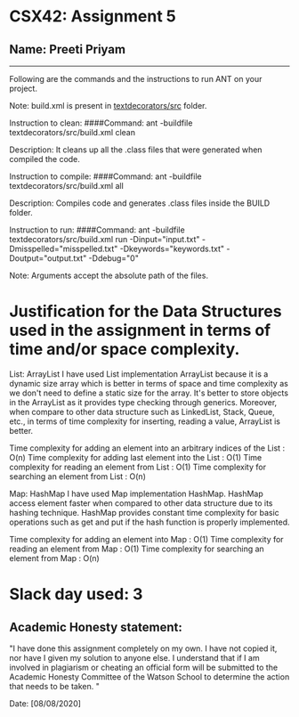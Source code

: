 # CSX42: Assignment 5
## Name: Preeti Priyam

-----------------------------------------------------------------------

Following are the commands and the instructions to run ANT on your project.


Note: build.xml is present in [textdecorators/src](./textdecorators/src/) folder.

Instruction to clean:
####Command: ant -buildfile textdecorators/src/build.xml clean

Description: It cleans up all the .class files that were generated when compiled the code.

Instruction to compile:
####Command: ant -buildfile textdecorators/src/build.xml all

Description: Compiles code and generates .class files inside the BUILD folder.

Instruction to run:
####Command: ant -buildfile textdecorators/src/build.xml run -Dinput="input.txt" -Dmisspelled="misspelled.txt" -Dkeywords="keywords.txt" -Doutput="output.txt" -Ddebug="0"

Note: Arguments accept the absolute path of the files.

# Justification for the Data Structures used in the assignment in terms of time and/or space complexity.

List: ArrayList
I have used List implementation ArrayList because it is a dynamic size array which is better in terms of space and time complexity as we don't need to define a static size for the array. It's better to store objects in the ArrayList as it provides type checking through generics. Moreover, when compare to other data structure such as LinkedList, Stack, Queue, etc., in terms of time complexity for inserting, reading a value, ArrayList is better.

Time complexity for adding an element into an arbitrary indices of the List : O(n)
Time complexity for adding last element into the List : O(1)
Time complexity for reading an element from List : O(1)
Time complexity for searching an element from List : O(n)

Map: HashMap
I have used Map implementation HashMap. HashMap access element faster when compared to other data structure due to its hashing technique. HashMap provides constant time complexity for basic operations such as get and put if the hash function is properly implemented.

Time complexity for adding an element into Map : O(1)
Time complexity for reading an element from Map : O(1)
Time complexity for searching an element from Map : O(n)

# Slack day used: 3

## Academic Honesty statement:

"I have done this assignment completely on my own. I have not copied
it, nor have I given my solution to anyone else. I understand that if
I am involved in plagiarism or cheating an official form will be
submitted to the Academic Honesty Committee of the Watson School to
determine the action that needs to be taken. "

Date: [08/08/2020]
